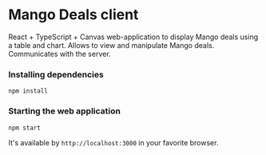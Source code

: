 # Mango Deals client

React + TypeScript + Canvas web-application to display Mango deals using a table and chart.
Allows to view and manipulate Mango deals.
Communicates with the server.

### Installing dependencies

```
npm install
```

### Starting the web application

```
npm start
```

It's available by `http://localhost:3000` in your favorite browser.